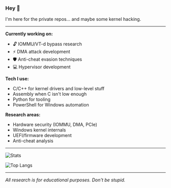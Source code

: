 ### Hey 👋

I'm here for the private repos... and maybe some kernel hacking.

---

**Currently working on:**
- 🔓 IOMMU/VT-d bypass research
- ⚡ DMA attack development
- 🛡️ Anti-cheat evasion techniques
- 💻 Hypervisor development

**Tech I use:**
- C/C++ for kernel drivers and low-level stuff
- Assembly when C isn't low enough
- Python for tooling
- PowerShell for Windows automation

**Research areas:**
- Hardware security (IOMMU, DMA, PCIe)
- Windows kernel internals
- UEFI/firmware development
- Anti-cheat analysis

---

![Stats](https://github-readme-stats.vercel.app/api?username=Enfuir&show_icons=true&theme=dark&count_private=true&include_all_commits=true)

![Top Langs](https://github-readme-stats.vercel.app/api/top-langs/?username=Enfuir&layout=compact&theme=dark&langs_count=6)

---

*All research is for educational purposes. Don't be stupid.*

